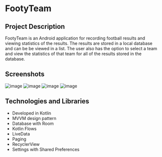 # FootyTeam

## Project Description

FootyTeam is an Android application for recording football results and viewing statistics of the results. The results are stored in a local database and can be be viewed in a list. The user also has the option to select a team and view the statistics of that team for all of the results stored in the database.

## Screenshots

![image](https://user-images.githubusercontent.com/74727584/212680287-15442012-c306-4587-a453-ae57b64fce87.png)
![image](https://user-images.githubusercontent.com/74727584/212701412-f10966e4-cdfa-400a-9bd9-4c386effa39a.png)
![image](https://user-images.githubusercontent.com/74727584/212701891-b4094124-472b-4759-8e14-5173cfb98539.png)
![image](https://user-images.githubusercontent.com/74727584/212702316-d905a5c9-7da3-4234-b10f-520a75f46a39.png)



## Technologies and Libraries
* Developed in Kotlin
* MVVM design pattern
* Database with Room
* Kotlin Flows
* LiveData
* Paging
* RecyclerView
* Settings with Shared Preferences
